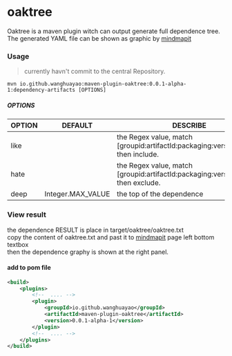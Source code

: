 # oaktree
Oaktree is a maven plugin witch can output generate full dependence tree. 
The generated YAML file can be shown as graphic by [mindmapit](http://josetomastocino.github.io/mindmapit/)

### Usage
>currently havn't commit to the central Repository.
```
mvn io.github.wanghuayao:maven-plugin-oaktree:0.0.1-alpha-1:dependency-artifacts [OPTIONS]
```
##### OPTIONS

|OPTION |DEFAULT| DESCRIBE	|   EXAMPLE	|  
|---	|---	|---	|---	|  
| like 	|    | the Regex value, match \[groupid:artifactId:packaging:version:scope\] then include.|  -Dlike=^apache* 	|
| hate 	|    | the Regex value, match \[groupid:artifactId:packaging:version:scope\] then exclude.|  -Dhate=^javax*	|  
| deep |  Integer.MAX_VALUE | the top of the dependence 	|  -Ddeep=1 	|  



### View result
the dependence RESULT is place in target/oaktree/oaktree.txt  
copy the content of oaktree.txt and past it to [mindmapit](http://josetomastocino.github.io/mindmapit/) page left bottom textbox  
then the dependence graphy is shown at the right panel.

#### add to pom file
```xml
<build>
    <plugins>
        <!--  .... -->
        <plugin>
            <groupId>io.github.wanghuayao</groupId>
            <artifactId>maven-plugin-oaktree</artifactId>
            <version>0.0.1-alpha-1</version>
        </plugin>
        <!--  .... -->
    </plugins>
</build>
```